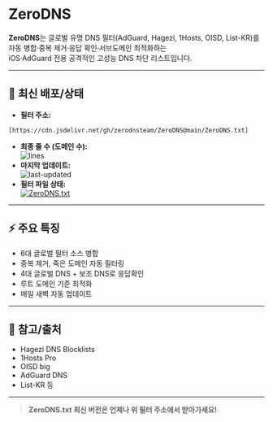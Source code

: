 # ZeroDNS

**ZeroDNS**는 글로벌 유명 DNS 필터(AdGuard, Hagezi, 1Hosts, OISD, List-KR)를 자동 병합·중복 제거·응답 확인·서브도메인 최적화하는  
iOS·AdGuard 전용 공격적인 고성능 DNS 차단 리스트입니다.

---

## 🚀 최신 배포/상태

- **필터 주소:**

```[https://cdn.jsdelivr.net/gh/zerodnsteam/ZeroDNS@main/ZeroDNS.txt]```

- **최종 줄 수 (도메인 수):**  
  ![lines](https://img.shields.io/badge/dynamic/json?color=informational&label=Lines&query=content&url=https://raw.githubusercontent.com/zerodnsteam/ZeroDNS/main/lines.json)
- **마지막 업데이트:**  
  ![last-updated](https://img.shields.io/github/last-commit/zerodnsteam/ZeroDNS?label=Last%20updated)
- **필터 파일 상태:**  
  [![ZeroDNS.txt](https://img.shields.io/badge/ZeroDNS.txt-available-brightgreen?style=flat-square&logo=github)](https://cdn.jsdelivr.net/gh/zerodnsteam/ZeroDNS@main/ZeroDNS.txt)

---

## ⚡️ 주요 특징

- 6대 글로벌 필터 소스 병합
- 중복 제거, 죽은 도메인 자동 필터링
- 4대 글로벌 DNS + 보조 DNS로 응답확인
- 루트 도메인 기준 최적화
- 매일 새벽 자동 업데이트

---

## 🔗 참고/출처

- Hagezi DNS Blocklists
- 1Hosts Pro
- OISD big
- AdGuard DNS
- List-KR 등

---

> **ZeroDNS.txt 최신 버전은 언제나 위 필터 주소에서 받아가세요!**

